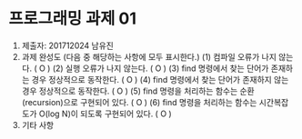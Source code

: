 # 프로그래밍 과제 01

1. 제출자: 201712024 남유진
2. 과제 완성도 (다음 중 해당하는 사항에 모두 표시한다.)
	(1) 컴파일 오류가 나지 않는다. ( O )
	(2) 실행 오류가 나지 않는다. ( O )
	(3) find 명령에서 찾는 단어가 존재하는 경우 정상적으로 동작한다. (  O )
	(4) find 명령에서 찾는 단어가 존재하지 않는 경우 정상적으로 동작한다. ( O )
	(5) find 명령을 처리하는 함수는 순환(recursion)으로 구현되어 있다. (  O  )
	(6) find 명령을 처리하는 함수는 시간복잡도가 O(log N)이 되도록 구현되어 있다.  (  O  )
3. 기타 사항 


